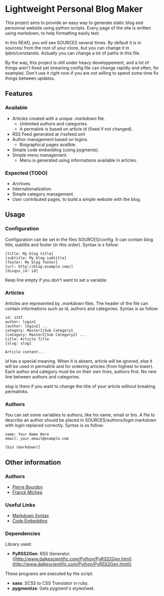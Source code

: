Lightweight Personal Blog Maker
===============================

This project aims to provide an easy way to generate static blog and personnal
website using python scripts. Every page of the site is written using markdown,
to help formatting easily text.

In this READ, you will see SOURCES several times. By default it is in sources/
from the root of your clone, but you can change it in lpbm/constansts. Actually
you can change a lot of paths in this file.

By the way, this project is still under heavy developpement, and a lot of
things aren't fixed yet (meaning config file can change rapidly and often, for
example). Don't use it right now if you are not willing to spend some time fix
things between updates.

Features
--------

### Available

* Articles created with a unique *.markdown* file.
    * Unlimited authors and categories.
    * A permalink is based on article id (fixed if not changed).
* RSS Feed generated at /rssfeed.xml
* Author management based on logins.
    * Biographical pages availble.
* Simple code embedding (using pygments).
* Simple menu management.
    * Menu is generated using informations available in articles.

### Expected (TODO)

* Archives.
* Internationalization.
* Simple category management.
* User contributed pages, to build a simple website with the blog.

Usage
-----

### Configuration

Configuration can be set in the files SOURCES/config. It can contain blog
title, subtitle and footer (in this order). Syntax is s follow:

    [title: My blog title]
    [subtitle: My blog subtitle]
    [footer: My blog footer]
    [url: http://blog.example.com/]
    [disqus_id: id]

Keep line empty if you don't want to set a variable.

### Articles

Articles are represented by *.markdown* files. The header of the file can
contain informations such as id, authors and categories. Syntax is as follow:

    id: 1337
    author: login1
    [author: login2] ...
    category: Master1|Sub Category1
    [category: Master2|Sub Category2] ...
    title: Article Title
    [slug: slug]

    Article content...

*id* has a special meaning. When it is absent, article will be ignored, else it
will be used in permalink and for ordering articles (from highest to lower).
Each author and category must be on their own lines, authors first. No new line
between authors and categories.

*slug* is there if you want to change the title of your article without
breaking permalinks.

### Authors

You can set some variables to authors, like his name, email or bio. A file to
describe an author should be placed in SOURCES/authors/*login*.markdown with
*login* replaced correctly. Syntax is as follow:

    name: Your Name Here
    email: your.email@example.com

    [bio (markdown)]

Other information
-----------------

### Authors

* [Pierre Bourdon](http://blog.delroth.net/)
* [Franck Michea](http://blog.kushou.eu/)

### Useful Links

* [Markdown Syntax](http://daringfireball.net/projects/markdown/syntax)
* [Code Embedding](http://packages.python.org/Markdown/extensions/code_hilite.html)

### Dependencies

Library used:

* **PyRSS2Gen**: RSS Generator. ([http://www.dalkescientific.com/Python/PyRSS2Gen.html](http://www.dalkescientific.com/Python/PyRSS2Gen.html))

These programs are executed by the script.

* **sass**: SCSS to CSS Translator in ruby.
* **pygmentize**: Gets pygment's stylesheet.
